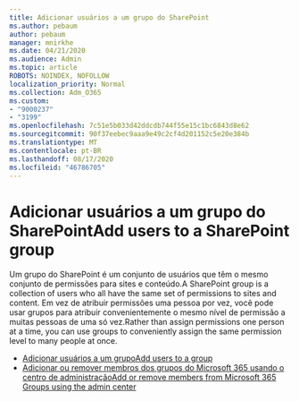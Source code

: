 ```yaml
---
title: Adicionar usuários a um grupo do SharePoint
ms.author: pebaum
author: pebaum
manager: mnirkhe
ms.date: 04/21/2020
ms.audience: Admin
ms.topic: article
ROBOTS: NOINDEX, NOFOLLOW
localization_priority: Normal
ms.collection: Adm_O365
ms.custom:
- "9000237"
- "3199"
ms.openlocfilehash: 7c51e5b033d42ddcdb744f55e15c1bc6843d8e62
ms.sourcegitcommit: 90f37eebec9aaa9e49c2cf4d201152c5e20e384b
ms.translationtype: MT
ms.contentlocale: pt-BR
ms.lasthandoff: 08/17/2020
ms.locfileid: "46786705"
---
```

# <a name="add-users-to-a-sharepoint-group"></a><span data-ttu-id="e1f91-102">Adicionar usuários a um grupo do SharePoint</span><span class="sxs-lookup"><span data-stu-id="e1f91-102">Add users to a SharePoint group</span></span>

<span data-ttu-id="e1f91-103">Um grupo do SharePoint é um conjunto de usuários que têm o mesmo conjunto de permissões para sites e conteúdo.</span><span class="sxs-lookup"><span data-stu-id="e1f91-103">A SharePoint group is a collection of users who all have the same set of permissions to sites and content.</span></span> <span data-ttu-id="e1f91-104">Em vez de atribuir permissões uma pessoa por vez, você pode usar grupos para atribuir convenientemente o mesmo nível de permissão a muitas pessoas de uma só vez.</span><span class="sxs-lookup"><span data-stu-id="e1f91-104">Rather than assign permissions one person at a time, you can use groups to conveniently assign the same permission level to many people at once.</span></span>

- [<span data-ttu-id="e1f91-105">Adicionar usuários a um grupo</span><span class="sxs-lookup"><span data-stu-id="e1f91-105">Add users to a group</span></span>](https://docs.microsoft.com/sharepoint/customize-sharepoint-site-permissions#add-users-to-a-group)
- [<span data-ttu-id="e1f91-106">Adicionar ou remover membros dos grupos do Microsoft 365 usando o centro de administração</span><span class="sxs-lookup"><span data-stu-id="e1f91-106">Add or remove members from Microsoft 365 Groups using the admin center</span></span>](https://docs.microsoft.com/microsoft-365/admin/create-groups/add-or-remove-members-from-groups)